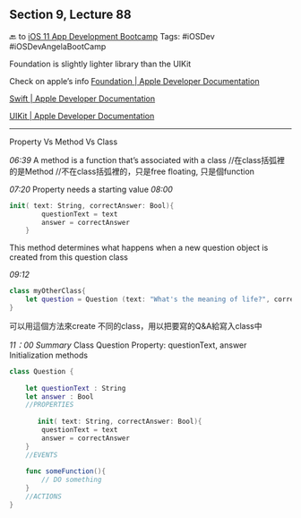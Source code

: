 ## Section 9, Lecture 88
🔙 to [iOS 11 App Development Bootcamp](bear://x-callback-url/open-note?id=83D58FA4-AF29-4C6F-A882-B2C8BF438CB9-6199-00003565A665E5FC)
Tags: #iOSDev #iOSDevAngelaBootCamp

Foundation is slightly lighter library than the UIKit

Check on apple’s info
[Foundation | Apple Developer Documentation](https://developer.apple.com/documentation/foundation)

[Swift | Apple Developer Documentation](https://developer.apple.com/documentation/swift)

[UIKit | Apple Developer Documentation](https://developer.apple.com/documentation/uikit)

- - - -
Property
Vs
Method
Vs
Class

*06:39*
A method is a function that’s associated with a class
//在class括弧裡的是Method 
//不在class括弧裡的，只是free floating, 只是個function

*07:20*
Property needs a starting value
*08:00*
```swift
init( text: String, correctAnswer: Bool){
        questionText = text
        answer = correctAnswer
    }
```
This method determines what happens when a new question object is created from this question class

*09:12*
```swift
class myOtherClass{
    let question = Question (text: "What's the meaning of life?", correctAnswer: true)
}
```
可以用這個方法來create 不同的class，用以把要寫的Q&A給寫入class中

*11：00 Summary*
Class Question
Property: questionText, answer
Initialization methods	

```swift
class Question {
    
    let questionText : String
    let answer : Bool
    //PROPERTIES
    
	   init( text: String, correctAnswer: Bool){
        questionText = text
        answer = correctAnswer
    }
    //EVENTS
    
    func someFunction(){
        // DO something
    }
    //ACTIONS
}

```

